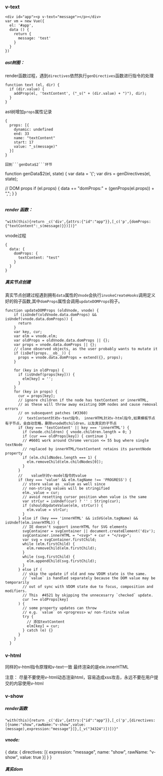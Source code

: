 ### v-text
```
<div id="app"><p v-text="message"></p></div>
var vm = new Vue({
  el: '#app',
  data () {
    return {
      message: 'test'
    }
  }
})
```
##### ast树图：


render函数过程，遇到```directives```依然执行```genDirectives```函数进行指令的处理

```
function text (el, dir) {
  if (dir.value) {
    addProp(el, 'textContent', ("_s(" + (dir.value) + ")"), dir);
  }
}
```
ast树增加```props```属性记录
```
{
  props: [{
    dynamic: undefined
    end: 33
    name: "textContent"
    start: 17
    value: "_s(message)"
  }]
}

回到```genData$2```环节
```
function genData$2(el, state) {
  var data = '{';
  var dirs = genDirectives(el, state);

  // DOM props
  if (el.props) {
    data += "domProps:" + (genProps(el.props)) + ",";
  }
}

```
```
##### render 函数：
```"with(this){return _c('div',{attrs:{"id":"app"}},[_c('p',{domProps:{"textContent":_s(message)}})])}"```

vnode过程
```
{
  data: {
    domProps: {
      textContent: "test"
    }
  }
}
```
##### 真实节点创建
真实节点创建过程遇到拥有```data```属性的```Vnode```会执行```invokeCreateHooks```调用定义好的钩子函数,其中```domProps```属性会调用```updateDOMProps```钩子。

```
function updateDOMProps (oldVnode, vnode) {
    if (isUndef(oldVnode.data.domProps) && isUndef(vnode.data.domProps)) {
      return
    }
    var key, cur;
    var elm = vnode.elm;
    var oldProps = oldVnode.data.domProps || {};
    var props = vnode.data.domProps || {};
    // clone observed objects, as the user probably wants to mutate it
    if (isDef(props.__ob__)) {
      props = vnode.data.domProps = extend({}, props);
    }

    for (key in oldProps) {
      if (isUndef(props[key])) {
        elm[key] = '';
      }
    }
    for (key in props) {
      cur = props[key];
      // ignore children if the node has textContent or innerHTML,
      // as these will throw away existing DOM nodes and cause removal errors
      // on subsequent patches (#3360)
      //  textContent针对v-text指令， innerHTML针对v-html指令,如果模板节点有子节点，会自动忽略，删除vnode的children，以及真实的子节点
      if (key === 'textContent' || key === 'innerHTML') {
        if (vnode.children) { vnode.children.length = 0; }
        if (cur === oldProps[key]) { continue }
        // #6601 work around Chrome version <= 55 bug where single textNode
        // replaced by innerHTML/textContent retains its parentNode property
        if (elm.childNodes.length === 1) {
          elm.removeChild(elm.childNodes[0]);
        }
      }
      //    value针对v-model指令的value
      if (key === 'value' && elm.tagName !== 'PROGRESS') {
        // store value as _value as well since
        // non-string values will be stringified
        elm._value = cur;
        // avoid resetting cursor position when value is the same
        var strCur = isUndef(cur) ? '' : String(cur);
        if (shouldUpdateValue(elm, strCur)) {
          elm.value = strCur;
        }
      } else if (key === 'innerHTML' && isSVG(elm.tagName) && isUndef(elm.innerHTML)) {
        // IE doesn't support innerHTML for SVG elements
        svgContainer = svgContainer || document.createElement('div');
        svgContainer.innerHTML = "<svg>" + cur + "</svg>";
        var svg = svgContainer.firstChild;
        while (elm.firstChild) {
          elm.removeChild(elm.firstChild);
        }
        while (svg.firstChild) {
          elm.appendChild(svg.firstChild);
        }
      } else if (
        // skip the update if old and new VDOM state is the same.
        // `value` is handled separately because the DOM value may be temporarily
        // out of sync with VDOM state due to focus, composition and modifiers.
        // This  #4521 by skipping the unnecesarry `checked` update.
        cur !== oldProps[key]
      ) {
        // some property updates can throw
        // e.g. `value` on <progress> w/ non-finite value
        try {
          // 添加textContent
          elm[key] = cur;
        } catch (e) {}
      }
    }
  }
```
### v-html
同样的v-html指令原理和v-text一致 最终渲染的是ele.innerHTML

注意： 尽量不要使用v-html动态渲染html，容易造成xss攻击，永远不要在用户提交的内容使用v-html


### v-show

##### render函数
```"with(this){return _c('div',{attrs:{"id":"app"}},[_c('p',{directives:[{name:"show",rawName:"v-show",value:(message),expression:"message"}]},[_v("34324")])])}"```
##### vnode:
{
  data: {
    directives: [{
      expression: "message",
      name: "show",
      rawName: "v-show",
      value: true
    }]
  }
}
##### 真实dom

